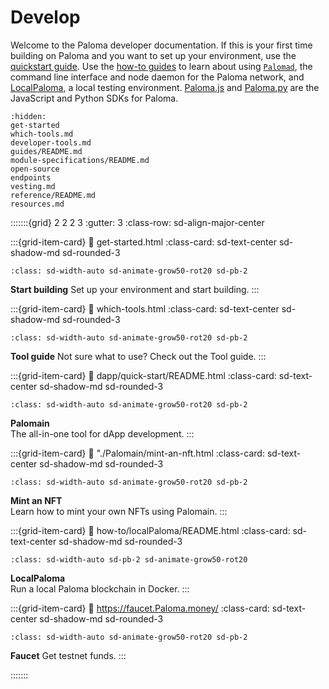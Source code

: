 # Develop

Welcome to the Paloma developer documentation. If this is your first time building on Paloma and you want to set up your environment, use the [quickstart guide](Palomain/README.md). Use the [how-to guides](guides/README.md) to learn about using [`Palomad`](Palomad/README.md), the command line interface and node daemon for the Paloma network, and [LocalPaloma](localPaloma/README.md), a local testing environment. [Paloma.js](Paloma-js/README.md) and [Paloma.py](https://Paloma-money.github.io/Paloma.py/) are the JavaScript and Python SDKs for Paloma.

```{toctree}
:hidden:
get-started
which-tools.md
developer-tools.md
guides/README.md
module-specifications/README.md
open-source
endpoints
vesting.md
reference/README.md
resources.md
```


:::::::{grid} 2 2 2 3
:gutter: 3
:class-row: sd-align-major-center

:::{grid-item-card}
:link: get-started.html
:class-card: sd-text-center sd-shadow-md sd-rounded-3
```{image} /img/Build_a_dApp_ver2.svg
:class: sd-width-auto sd-animate-grow50-rot20 sd-pb-2
```
**Start building** 
Set up your environment and start building.
:::

:::{grid-item-card}
:link: which-tools.html
:class-card: sd-text-center sd-shadow-md sd-rounded-3
```{image} /img/Palomad.svg
:class: sd-width-auto sd-animate-grow50-rot20 sd-pb-2
```
**Tool guide**
Not sure what to use? Check out the Tool guide.
:::

:::{grid-item-card}
:link: dapp/quick-start/README.html
:class-card: sd-text-center sd-shadow-md sd-rounded-3
```{image} /img/Palomain.png
:class: sd-width-auto sd-animate-grow50-rot20 sd-pb-2
```
**Palomain**  
The all-in-one tool for dApp development.
:::

:::{grid-item-card}
:link: "./Palomain/mint-an-nft.html
:class-card: sd-text-center sd-shadow-md sd-rounded-3
```{image} /img/bullet_Paloma.svg
:class: sd-width-auto sd-animate-grow50-rot20 sd-pb-2
```
**Mint an NFT**  
Learn how to mint your own NFTs using Palomain. 
:::

:::{grid-item-card}
:link: how-to/localPaloma/README.html
:class-card: sd-text-center sd-shadow-md sd-rounded-3
```{image} /img/LocalPaloma.svg
:class: sd-width-auto sd-pb-2 sd-animate-grow50-rot20
```
**LocalPaloma**  
Run a local Paloma blockchain in Docker.
:::

:::{grid-item-card}
:link: https://faucet.Paloma.money/
:class-card: sd-text-center sd-shadow-md sd-rounded-3
```{image} /img/Faucet.svg
:class: sd-width-auto sd-animate-grow50-rot20 sd-pb-2
```
**Faucet** 
Get testnet funds. 
:::

:::::::
